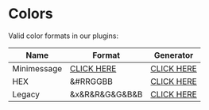 # Colors

Valid color formats in our plugins:

| Name        | Format                                                        | Generator                                              |
|-------------|---------------------------------------------------------------|--------------------------------------------------------|
| Minimessage | [CLICK HERE](https://docs.advntr.dev/minimessage/format.html) | [CLICK HERE](https://webui.advntr.dev/)                |
| HEX         | &#RRGGBB                                                      | [CLICK HERE](https://www.birdflop.com/resources/rgb/)  |
| Legacy      | &x&R&R&G&G&B&B                                                | [CLICK HERE](https://www.birdflop.com/resources/rgb/)  |
